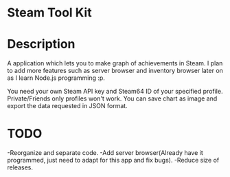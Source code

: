 # Steam Tool Kit 

# Description 

A application which lets you to make graph of achievements in Steam.
I plan to add more features such as server browser and inventory browser later on as I learn Node.js programming :p.

You need your own Steam API key and Steam64 ID of your specified profile.
Private/Friends only profiles won't work.
You can save chart as image and export the data requested in JSON format.

# TODO
-Reorganize and separate code.
-Add server browser(Already have it programmed, just need to adapt for this app and fix bugs).
-Reduce size of releases.
